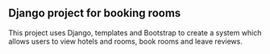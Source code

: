 ## Django project for booking rooms

This project uses Django, templates and Bootstrap to create a system which allows users to view hotels and rooms, book rooms and leave reviews.